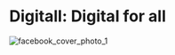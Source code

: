 # Digitall: Digital for all
![facebook_cover_photo_1](https://user-images.githubusercontent.com/42948882/60384419-a917a780-9a7d-11e9-8a70-305f623f9a89.png)

